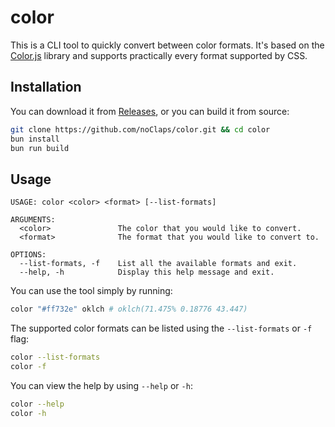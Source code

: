 # color

This is a CLI tool to quickly convert between color formats. It's based on the [Color.js](https://colorjs.io) library and supports practically every format supported by CSS.

## Installation

You can download it from [Releases](https://github.com/noClaps/color/releases), or you can build it from source:

```sh
git clone https://github.com/noClaps/color.git && cd color
bun install
bun run build
```

## Usage

```
USAGE: color <color> <format> [--list-formats]

ARGUMENTS:
  <color>               The color that you would like to convert.
  <format>              The format that you would like to convert to.

OPTIONS:
  --list-formats, -f    List all the available formats and exit.
  --help, -h            Display this help message and exit.
```

You can use the tool simply by running:

```sh
color "#ff732e" oklch # oklch(71.475% 0.18776 43.447)
```

The supported color formats can be listed using the `--list-formats` or `-f` flag:

```sh
color --list-formats
color -f
```

You can view the help by using `--help` or `-h`:

```sh
color --help
color -h
```
